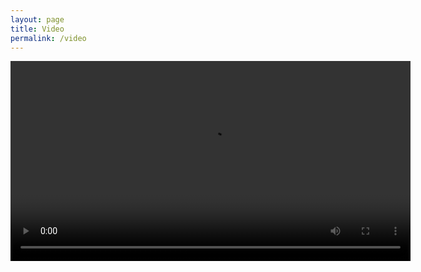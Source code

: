 ```yaml
---
layout: page
title: Video
permalink: /video
---
```


<video width="640" height="320">
	<source src="/images/opn.mp4" type="video/mp4">
</video>